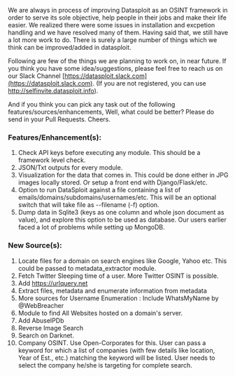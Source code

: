 We are always in process of improving Datasploit as an OSINT framework in order to serve its sole objective, help people in their jobs and make their life easier. We realized there were some issues in installation and excpetion handling and we have resolved many of them. Having said that, we still have a lot more work to do. There is surely a large number of things which we think can be improved/added in datasploit. 

Following are few of the things we are planning to work on, in near future. If you think you have some idea/suggestions, please feel free to reach us on our Slack Channel [https://datasploit.slack.com](https://datasploit.slack.com). (If you are not registered, you can use http://selfinvite.datasploit.info). 

And if you think you can pick any task out of the following features/sources/enhancements, Well, what could be better? Please do send in your Pull Requests. Cheers. 

### Features/Enhancement(s):
1. Check API keys before executing any module. This should be a framework level check. 
2. JSON/Txt outputs for every module.
3. Visualization for the data that comes in. This could be done either in JPG images locally stored. Or setup a front end with Django/Flask/etc.
4. Option to run DataSploit against a file containing a list of emails/domains/subdomains/usernames/etc. This will be an optional switch that will take file as --filename (-f) option. 
5. Dump data in Sqlite3 (keys as one column and whole json document as value), and explore this option to be used as database. Our users earlier faced a lot of problems while setting up MongoDB.


### New Source(s):
1. Locate files for a domain on search engines like Google, Yahoo etc. This could be passed to metadata_extractor module. 
2. Fetch Twitter Sleeping time of a user. More Twitter OSINT is possible. 
3. Add https://urlquery.net
4. Extract files, metadata and enumerate information from metadata
5. More sources for Username Enumeration : Include WhatsMyName by @WebBreacher
6. Module to find All Websites hosted on a domain's server.
7. Add AbuseIPDb
8. Reverse Image Search
9. Search on Darknet. 
10. Company OSINT. Use Open-Corporates for this. User can pass a keyword for which a list of companies (with few details like location, Year of Est., etc.) matching the keyword will be listed. User needs to select the company he/she is targeting for complete search. 